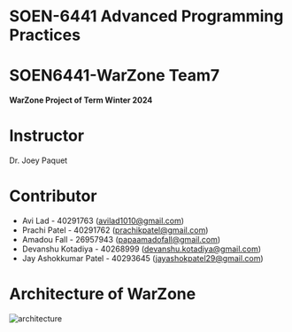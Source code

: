 # SOEN-6441 Advanced Programming Practices
# **SOEN6441-WarZone Team7**
**WarZone Project of Term Winter 2024**

# Instructor
Dr. Joey Paquet

# Contributor
* Avi Lad - 40291763 (avilad1010@gmail.com)
* Prachi Patel - 40291762 (prachikpatel@gmail.com)
* Amadou Fall - 26957943 (papaamadofall@gmail.com)
* Devanshu Kotadiya - 40268999 (devanshu.kotadiya@gmail.com)
* Jay Ashokkumar Patel - 40293645 (jayashokpatel29@gmail.com)

# Architecture of WarZone
![architecture](https://github.com/AmadouF/SOEN6441-Warzone/assets/53050813/4c0a7c72-b9b6-4569-bb9e-d6a17e5d39d9)

